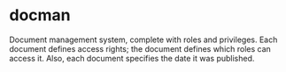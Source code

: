 # docman
Document management system, complete with roles and privileges. Each document defines access rights; the document defines which roles can access it. Also, each document specifies the date it was published.
